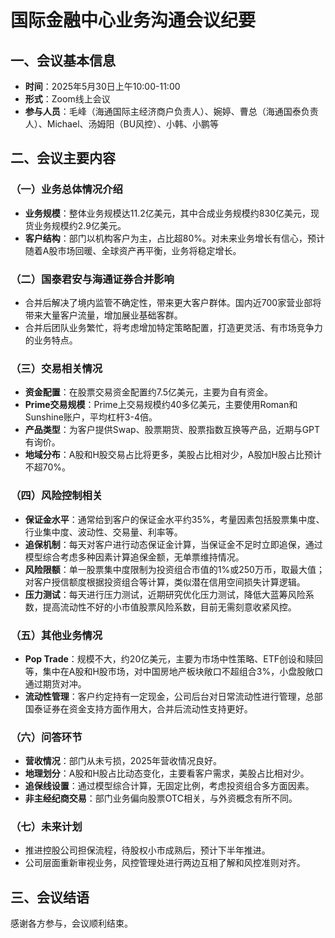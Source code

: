 
# 国际金融中心业务沟通会议纪要
## 一、会议基本信息
- **时间**：2025年5月30日上午10:00-11:00
- **形式**：Zoom线上会议
- **参与人员**：毛峰（海通国际主经济商户负责人）、婉婷、曹总（海通国泰负责人）、Michael、汤姆阳（BU风控）、小韩、小鹏等

## 二、会议主要内容
### （一）业务总体情况介绍
- **业务规模**：整体业务规模达11.2亿美元，其中合成业务规模约830亿美元，现货业务规模约2.9亿美元。
- **客户结构**：部门以机构客户为主，占比超80%。对未来业务增长有信心，预计随着A股市场回暖、全球资产再平衡，业务将稳定增长。

### （二）国泰君安与海通证券合并影响
- 合并后解决了境内监管不确定性，带来更大客户群体。国内近700家营业部将带来大量客户流量，增加展业基础客群。
- 合并后团队业务繁忙，将考虑增加特定策略配置，打造更灵活、有市场竞争力的业务特点。

### （三）交易相关情况
- **资金配置**：在股票交易资金配置约7.5亿美元，主要为自有资金。
- **Prime交易规模**：Prime上交易规模约40多亿美元，主要使用Roman和Sunshine账户，平均杠杆3-4倍。
- **产品类型**：为客户提供Swap、股票期货、股票指数互换等产品，近期与GPT有询价。
- **地域分布**：A股和H股交易占比将更多，美股占比相对少，A股加H股占比预计不超70%。

### （四）风险控制相关
- **保证金水平**：通常给到客户的保证金水平约35%，考量因素包括股票集中度、行业集中度、波动性、交易量、利率等。
- **追保机制**：每天对客户进行动态保证金计算，当保证金不足时立即追保，通过模型综合考虑多种因素计算追保金额，无单票维持情况。
- **风险限额**：单一股票集中度限制为投资组合市值的1%或250万币，取最大值；对客户授信额度根据投资组合等计算，类似潜在信用空间损失计算逻辑。
- **压力测试**：每天进行压力测试，近期研究优化压力测试，降低大蓝筹风险系数，提高流动性不好的小市值股票风险系数，目前无需刻意收紧风控。

### （五）其他业务情况
- **Pop Trade**：规模不大，约20亿美元，主要为市场中性策略、ETF创设和赎回等，集中在A股和H股市场，对中国房地产板块敞口不超组合3%，小盘股敞口通过期货对冲。
- **流动性管理**：客户约定持有一定现金，公司后台对日常流动性进行管理，总部国泰证券在资金支持方面作用大，合并后流动性支持更好。

### （六）问答环节
- **营收情况**：部门从未亏损，2025年营收情况良好。
- **地理划分**：A股和H股占比动态变化，主要看客户需求，美股占比相对少。
- **追保线设置**：通过模型综合计算，无固定比例，考虑投资组合多方面因素。
- **非主经纪商交易**：部门业务偏向股票OTC相关，与外资概念有所不同。

### （七）未来计划
- 推进控股公司担保流程，待股权小市成熟后，预计下半年推进。
- 公司层面重新审视业务，风控管理处进行两边互相了解和风控准则对齐。

## 三、会议结语
感谢各方参与，会议顺利结束。